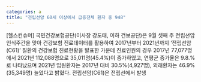 ```yaml
---
categories: a
title: "전립선암 60세 이상에서 급증전체 환자 중 948"
---
```

[헬스컨슈머] 국민건강보험공단(이사장 강도태, 이하 건보공단)은 9월 셋째 주 전립선암 인식주간을 맞아 건강보험 진료데이터를 활용하여 2017년부터 2021년까지 ‘전립선암(C61)’ 질환의 건강보험 진료현황을 발표한 가운데 진료인원의 경우 2017년 77,077명에서 2021년 112,088명으로 35,011명(45.4%)이 증가하였고, 연평균 증가율은 9.8.%로 나타났으며 2021년 입원환자는 2017년 대비 30.5%(4,927명), 외래환자는 46.9% (35,349명) 늘었다고 밝혔다. 전립선암(C61)은 전립선에서 발생
